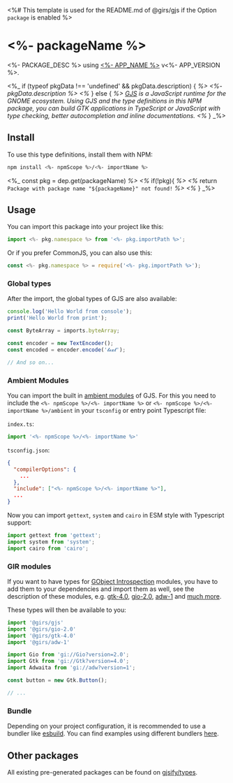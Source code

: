 <%# This template is used for the README.md of @girs/gjs if the Option `package` is enabled %>
# <%- packageName %>

<%- PACKAGE_DESC %> using [<%- APP_NAME %>](<%- APP_SOURCE %>) v<%- APP_VERSION %>.

<%_ if (typeof pkgData !== 'undefined' && pkgData.description) { _%>
<%- pkgData.description %>
<%_ } else { _%>
[GJS](https://gitlab.gnome.org/GNOME/gjs) is a JavaScript runtime for the GNOME ecosystem. Using GJS and the type definitions in this NPM package, you can build GTK applications in TypeScript or JavaScript with type checking, better autocompletion and inline documentations.
<%_ } _%>

## Install

To use this type definitions, install them with NPM:
```bash
npm install <%- npmScope %>/<%- importName %>
```

<%_ const pkg = dep.get(packageName) _%>
<%_ if(!pkg){ _%>
  <%_ return `Package with package name "${packageName}" not found!` _%>
<%_ } _%>

## Usage

You can import this package into your project like this:
```ts
import <%- pkg.namespace %> from '<%- pkg.importPath %>';
```

Or if you prefer CommonJS, you can also use this:
```ts
const <%- pkg.namespace %> = require('<%- pkg.importPath %>');
```

### Global types

After the import, the global types of GJS are also available:

```ts
console.log('Hello World from console');
print('Hello World from print');

const ByteArray = imports.byteArray;

const encoder = new TextEncoder();
const encoded = encoder.encode('𝓽𝓮𝔁𝓽');

// And so on...
```

### Ambient Modules

You can import the built in [ambient modules](https://github.com/gjsify/ts-for-gir/tree/main/packages/cli#ambient-modules) of GJS.
For this you need to include the `<%- npmScope %>/<%- importName %>` or `<%- npmScope %>/<%- importName %>/ambient` in your `tsconfig` or entry point Typescript file:
    
`index.ts`:
```ts
import '<%- npmScope %>/<%- importName %>'
```

`tsconfig.json`:
```json
{
  "compilerOptions": {
    ...
  },
  "include": ["<%- npmScope %>/<%- importName %>"],
  ...
}
```

Now you can import `gettext`, `system` and `cairo` in ESM style with Typescript support:

```ts
import gettext from 'gettext';
import system from 'system';
import cairo from 'cairo';
```

### GIR modules

If you want to have types for [GObject Introspection](https://gi.readthedocs.io/en/latest/) modules, you have to add them to your dependencies and import them as well, see the description of these modules, e.g. [gtk-4.0](https://www.npmjs.com/package/@girs/gtk-4.0), [gio-2.0](https://www.npmjs.com/package/@girs/gio-2.0), [adw-1](https://www.npmjs.com/package/@girs/adw-1) and [much more](https://github.com/gjsify/types).

These types will then be available to you:

```ts
import '@girs/gjs'
import '@girs/gio-2.0'
import '@girs/gtk-4.0'
import '@girs/adw-1'

import Gio from 'gi://Gio?version=2.0';
import Gtk from 'gi://Gtk?version=4.0';
import Adwaita from 'gi://adw?version=1';

const button = new Gtk.Button();

// ...

```

### Bundle

Depending on your project configuration, it is recommended to use a bundler like [esbuild](https://esbuild.github.io/). You can find examples using different bundlers [here](https://github.com/gjsify/ts-for-gir/tree/main/examples).

## Other packages

All existing pre-generated packages can be found on [gjsify/types](https://github.com/gjsify/types).